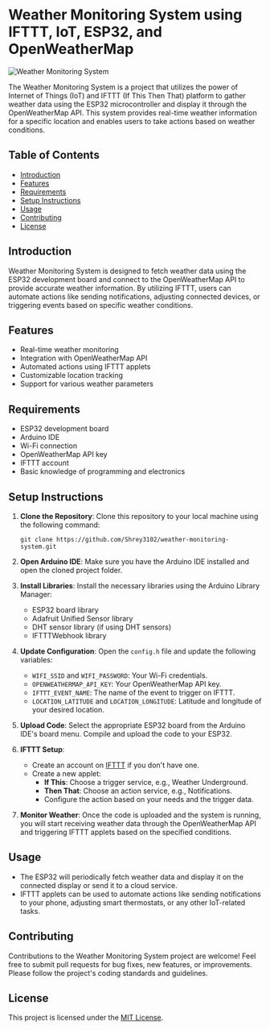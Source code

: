 # Weather Monitoring System using IFTTT, IoT, ESP32, and OpenWeatherMap

![Weather Monitoring System](weather_monitoring_system.jpg)

The Weather Monitoring System is a project that utilizes the power of Internet of Things (IoT) and IFTTT (If This Then That) platform to gather weather data using the ESP32 microcontroller and display it through the OpenWeatherMap API. This system provides real-time weather information for a specific location and enables users to take actions based on weather conditions.

## Table of Contents

- [Introduction](#introduction)
- [Features](#features)
- [Requirements](#requirements)
- [Setup Instructions](#setup-instructions)
- [Usage](#usage)
- [Contributing](#contributing)
- [License](#license)

## Introduction

Weather Monitoring System is designed to fetch weather data using the ESP32 development board and connect to the OpenWeatherMap API to provide accurate weather information. By utilizing IFTTT, users can automate actions like sending notifications, adjusting connected devices, or triggering events based on specific weather conditions.

## Features

- Real-time weather monitoring
- Integration with OpenWeatherMap API
- Automated actions using IFTTT applets
- Customizable location tracking
- Support for various weather parameters

## Requirements

- ESP32 development board
- Arduino IDE
- Wi-Fi connection
- OpenWeatherMap API key
- IFTTT account
- Basic knowledge of programming and electronics

## Setup Instructions

1. **Clone the Repository**: Clone this repository to your local machine using the following command:
    ```
    git clone https://github.com/Shrey3102/weather-monitoring-system.git
    ```

2. **Open Arduino IDE**: Make sure you have the Arduino IDE installed and open the cloned project folder.

3. **Install Libraries**: Install the necessary libraries using the Arduino Library Manager:
    - ESP32 board library
    - Adafruit Unified Sensor library
    - DHT sensor library (if using DHT sensors)
    - IFTTTWebhook library

4. **Update Configuration**: Open the `config.h` file and update the following variables:
    - `WIFI_SSID` and `WIFI_PASSWORD`: Your Wi-Fi credentials.
    - `OPENWEATHERMAP_API_KEY`: Your OpenWeatherMap API key.
    - `IFTTT_EVENT_NAME`: The name of the event to trigger on IFTTT.
    - `LOCATION_LATITUDE` and `LOCATION_LONGITUDE`: Latitude and longitude of your desired location.

5. **Upload Code**: Select the appropriate ESP32 board from the Arduino IDE's board menu. Compile and upload the code to your ESP32.

6. **IFTTT Setup**:
    - Create an account on [IFTTT](https://ifttt.com/) if you don't have one.
    - Create a new applet:
        - **If This**: Choose a trigger service, e.g., Weather Underground.
        - **Then That**: Choose an action service, e.g., Notifications.
        - Configure the action based on your needs and the trigger data.

7. **Monitor Weather**: Once the code is uploaded and the system is running, you will start receiving weather data through the OpenWeatherMap API and triggering IFTTT applets based on the specified conditions.

## Usage

- The ESP32 will periodically fetch weather data and display it on the connected display or send it to a cloud service.
- IFTTT applets can be used to automate actions like sending notifications to your phone, adjusting smart thermostats, or any other IoT-related tasks.

## Contributing

Contributions to the Weather Monitoring System project are welcome! Feel free to submit pull requests for bug fixes, new features, or improvements. Please follow the project's coding standards and guidelines.

## License

This project is licensed under the [MIT License](LICENSE).
